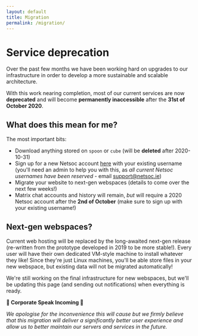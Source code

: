 ```yaml
---
layout: default
title: Migration
permalink: /migration/
---
```


# Service deprecation

Over the past few months we have been working hard on upgrades to our infrastructure in order to develop a more
sustainable and scalable architecture.

With this work nearing completion, most of our current services are now **deprecated** and will become **permanently
inaccessible** after the **31st of October 2020**.

## What does this mean for me?

The most important bits:

  - Download anything stored on `spoon` or `cube` (will be **deleted** after 2020-10-31)
  - Sign up for a new Netsoc account <a href="https://accounts.netsoc.ie/signup" target="_blank">here</a> with your
    existing username (you'll need an admin to help you with this, as _all current Netsoc usernames have been reserved_ -
    email [support@netsoc.ie](mailto:support@netsoc.ie))
  - Migrate your website to next-gen webspaces (details to come over the next few weeks!)
  - Matrix chat accounts and history will remain, _but_ will require a 2020 Netsoc account after the **2nd of October**
  (make sure to sign up with your existing username!)

## Next-gen webspaces?

Current web hosting will be replaced by the long-awaited next-gen release (re-written from the prototype developed in
2019 to be more stable!). Every user will have their own dedicated VM-style machine to install whatever they like!
Since they're just Linux machines, you'll be able store files in your new webspace, but existing data will not be
migrated automatically!

We're still working on the final infrastructure for new webspaces, but we'll be updating this page (and sending out
notifications) when everything is ready.

**🚨 Corporate Speak Incoming 🚨**

_We apologise for the inconvenience this will cause but we firmly believe that this migration will deliver a
significantly better user experience and allow us to better maintain our servers and services in the future._
